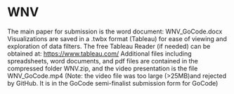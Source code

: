 # WNV
The main paper for submission is the word document: WNV_GoCode.docx
Visualizations are saved in a .twbx format (Tableau) for ease of viewing
and exploration of data filters. The free Tableau Reader (if needed) can 
be obtained at: https://www.tableau.com/
Additional files including spreadsheets, word documents, and pdf files are contained in the compressed folder WNV.zip, and the video presentation is the file WNV_GoCode.mp4 (Note: the video file was too large (>25MB)and rejected by GitHub. It is in the GoCode semi-finalist submission form for GoCode)
